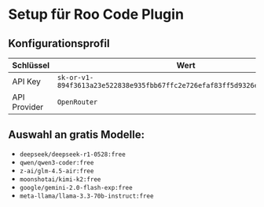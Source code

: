 # Setup für Roo Code Plugin

## Konfigurationsprofil

| Schlüssel   | Wert                                                                          |
| ------------ | ----------------------------------------------------------------------------- |
| API Key      | `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` |
| API Provider | `OpenRouter`                                                                |

## Auswahl an gratis Modelle:

* `deepseek/deepseek-r1-0528:free`
* `qwen/qwen3-coder:free`
* `z-ai/glm-4.5-air:free`
* `moonshotai/kimi-k2:free`
* `google/gemini-2.0-flash-exp:free`
* `meta-llama/llama-3.3-70b-instruct:free`
